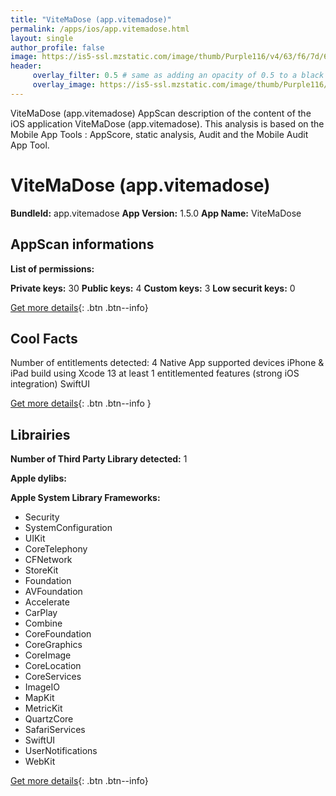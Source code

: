 ```yaml
---
title: "ViteMaDose (app.vitemadose)"
permalink: /apps/ios/app.vitemadose.html
layout: single
author_profile: false
image: https://is5-ssl.mzstatic.com/image/thumb/Purple116/v4/63/f6/7d/63f67d7d-1524-9205-eb34-866f5d08ad6d/AppIcon-0-1x_U007emarketing-0-7-0-85-220.png/512x512bb.jpg
header: 
     overlay_filter: 0.5 # same as adding an opacity of 0.5 to a black background
     overlay_image: https://is5-ssl.mzstatic.com/image/thumb/Purple116/v4/63/f6/7d/63f67d7d-1524-9205-eb34-866f5d08ad6d/AppIcon-0-1x_U007emarketing-0-7-0-85-220.png/512x512bb.jpg
---
```

ViteMaDose (app.vitemadose) AppScan description of the content of the iOS application ViteMaDose (app.vitemadose). This analysis is based on the Mobile App Tools : AppScore, static analysis, Audit and the Mobile Audit App Tool.

# ViteMaDose (app.vitemadose)

**BundleId:** app.vitemadose
**App Version:** 1.5.0
**App Name:** ViteMaDose


## AppScan informations 

**List of permissions:** 
  
  
**Private keys:** 30
**Public keys:** 4
**Custom keys:** 3
**Low securit keys:** 0
  
[Get more details](/pricing.html){: .btn .btn--info}

## Cool Facts

Number of entitlements detected: 4
Native App
supported devices iPhone & iPad
build using Xcode 13
at least 1 entitlemented features (strong iOS integration)
SwiftUI
  
[Get more details](/pricing.html){: .btn .btn--info }

## Librairies 
**Number of Third Party Library detected:** 1


**Apple dylibs:**


**Apple System Library Frameworks:**
- Security
- SystemConfiguration
- UIKit
- CoreTelephony
- CFNetwork
- StoreKit
- Foundation
- AVFoundation
- Accelerate
- CarPlay
- Combine
- CoreFoundation
- CoreGraphics
- CoreImage
- CoreLocation
- CoreServices
- ImageIO
- MapKit
- MetricKit
- QuartzCore
- SafariServices
- SwiftUI
- UserNotifications
- WebKit


  
[Get more details](/pricing.html){: .btn .btn--info}


